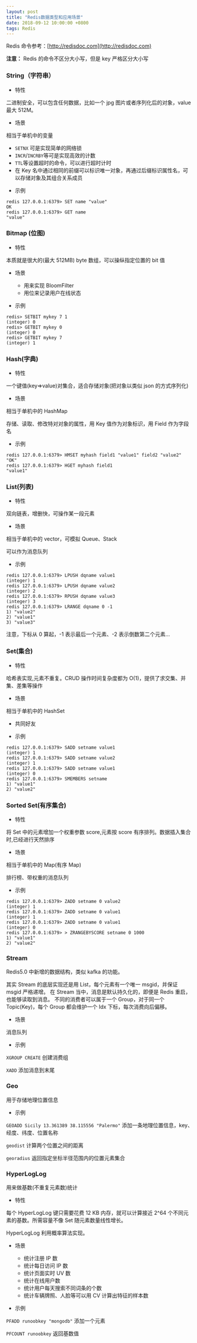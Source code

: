 ```yaml
---
layout: post
title: "Redis数据类型和应用场景"
date: 2018-09-12 10:00:00 +0800
tags: Redis
---
```


Redis 命令参考：[http://redisdoc.com](http://redisdoc.com)

**注意：** Redis 的命令不区分大小写，但是 key 严格区分大小写

### String（字符串）

- 特性

二进制安全，可以包含任何数据，比如一个 jpg 图片或者序列化后的对象，value 最大 512M。

- 场景

相当于单机中的变量

- `SETNX` 可是实现简单的网络锁
- `INCR`/`INCRBY`等可是实现高效的计数
- `TTL`等设置超时的命令，可以进行超时计时
- 在 Key 名中通过相同的前缀可以标识唯一对象，再通过后缀标识属性名，可以存储对象及其组合关系成员

* 示例

```
redis 127.0.0.1:6379> SET name "value"
OK
redis 127.0.0.1:6379> GET name
"value"
```

### Bitmap (位图)

- 特性

本质就是很大的(最大 512MB) byte 数组，可以操纵指定位置的 bit 值

- 场景

  - 用来实现 BloomFilter
  - 用位来记录用户在线状态

- 示例

```
redis> SETBIT mykey 7 1
(integer) 0
redis> GETBIT mykey 0
(integer) 0
redis> GETBIT mykey 7
(integer) 1
```

### Hash(字典)

- 特性

一个键值(key=>value)对集合，适合存储对象(把对象以类似 json 的方式序列化)

- 场景

相当于单机中的 HashMap

存储、读取、修改特对对象的属性，用 Key 值作为对象标识，用 Field 作为字段名

- 示例

```
redis 127.0.0.1:6379> HMSET myhash field1 "value1" field2 "value2"
"OK"
redis 127.0.0.1:6379> HGET myhash field1
"value1"
```

### List(列表)

- 特性

双向链表，增删快，可操作某一段元素

- 场景

相当于单机中的 vector，可模拟 Queue、Stack

可以作为消息队列

- 示例

```
redis 127.0.0.1:6379> LPUSH dqname value1
(integer) 1
redis 127.0.0.1:6379> LPUSH dqname value2
(integer) 2
redis 127.0.0.1:6379> RPUSH dqname value3
(integer) 3
redis 127.0.0.1:6379> LRANGE dqname 0 -1
1) "value2"
2) "value1"
3) "value3"
```

注意，下标从 0 算起，-1 表示最后一个元素、-2 表示倒数第二个元素...

### Set(集合)

- 特性

哈希表实现,元素不重复。CRUD 操作时间复杂度都为 O(1)，提供了求交集、并集、差集等操作

- 场景

相当于单机中的 HashSet

- 共同好友

- 示例

```
redis 127.0.0.1:6379> SADD setname value1
(integer) 1
redis 127.0.0.1:6379> SADD setname value2
(integer) 1
redis 127.0.0.1:6379> SADD setname value1
(integer) 0
redis 127.0.0.1:6379> SMEMBERS setname
1) "value1"
2) "value2"
```

### Sorted Set(有序集合)

- 特性

将 Set 中的元素增加一个权重参数 score,元素按 score 有序排列。数据插入集合时,已经进行天然排序

- 场景

相当于单机中的 Map(有序 Map)

排行榜、带权重的消息队列

- 示例

```
redis 127.0.0.1:6379> ZADD setname 0 value2
(integer) 1
redis 127.0.0.1:6379> ZADD setname 0 value1
(integer) 1
redis 127.0.0.1:6379> ZADD setname 0 value1
(integer) 0
redis 127.0.0.1:6379> > ZRANGEBYSCORE setname 0 1000
1) "value1"
2) "value2"
```

### Stream

Redis5.0 中新增的数据结构，类似 kafka 的功能。

其实 Stream 的底层实现还是用 List，每个元素有一个唯一 msgid，并保证 msgid 严格递增。
在 Stream 当中，消息是默认持久化的，即便是 Redis 重启，也能够读取到消息。
不同的消费者可以属于一个 Group，对于同一个 Topic(Key)，每个 Group 都会维护一个 Idx 下标，每次消费向后偏移。

- 场景

消息队列

- 示例

`XGROUP CREATE`
创建消费组

`XADD`
添加消息到末尾

### Geo

用于存储地理位置信息

- 示例

`GEOADD Sicily 13.361389 38.115556 "Palermo"`
添加一条地理位置信息，key、经度、纬度、位置名称

`geodist`
计算两个位置之间的距离

`georadius`
返回指定坐标半径范围内的位置元素集合

### HyperLogLog

用来做基数(不重复元素数)统计

- 特性

每个 HyperLogLog 键只需要花费 12 KB 内存，就可以计算接近 2^64 个不同元素的基数。所需容量不像 Set 随元素数量线性增长。

HyperLogLog 利用概率算法实现。

- 场景

  - 统计注册 IP 数
  - 统计每日访问 IP 数
  - 统计页面实时 UV 数
  - 统计在线用户数
  - 统计用户每天搜索不同词条的个数
  - 统计车辆牌照、人脸等可以用 CV 计算出特征的样本数

- 示例

`PFADD runoobkey "mongodb"`
添加一个元素

`PFCOUNT runoobkey`
返回基数值
